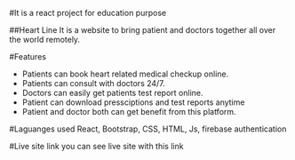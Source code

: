 #It is a react project for education purpose

##Heart Line
It is a website to bring patient and doctors together all over the world remotely.

#Features
* Patients can book heart related medical checkup online.
* Patients can consult with doctors 24/7.
* Doctors can easily get patients test report online.
* Patient can download pressciptions and test reports anytime
* Patient and doctor both can get benefit from this platform.


#Laguanges used
React, Bootstrap, CSS, HTML, Js, firebase authentication

#Live site link
you can see live site with this link



